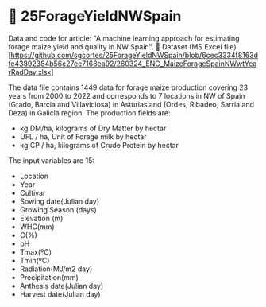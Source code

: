 # 🌽 25ForageYieldNWSpain
Data and code for article: "A machine learning approach for estimating forage maize yield and quality in NW Spain".
📅 Dataset (MS Excel file) [https://github.com/sgcortes/25ForageYieldNWSpain/blob/6cec3334f8163dfc43892384b56c27ee7168ea92/260324_ENG_MaizeForageSpainNWwtYearRadDay.xlsx]

The data file contains 1449 data for forage maize production covering 23 years from 2000 to 2022 and corresponds to 7 locations in NW of Spain (Grado, Barcia and Villaviciosa) in Asturias and (Ordes, Ribadeo, Sarria and Deza) in Galicia region. 
The production fields are: 
  * kg DM/ha, kilograms of Dry Matter by hectar 
  * UFL / ha, Unit of Forage milk by hectar
  * kg CP / ha, kilograms of Crude Protein by hectar

The input variables are 15:
* Location
* Year
* Cultivar
* Sowing date(Julian day)
* Growing Season (days)
* Elevation (m)
* WHC(mm)
* C(%)
* pH
* Tmax(ºC)
* Tmin(ºC)
* Radiation(MJ/m2 day)
* Precipitation(mm)
* Anthesis date(Julian day)
* Harvest date(Julian day)


